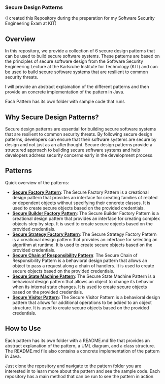 ### Secure Design Patterns
(I created this Repository during the preparation for my Software Security Engineering Exam at KIT)
## Overview
In this repository, we provide a collection of 6 secure design patterns that can be used to build secure software systems. These patterns are based on the principles of secure software design from the Software Security Engineering Lecture at the Karlsruhe Institute for Technology (KIT) and can be used to build secure software systems that are resilient to common security threats. 

I will provide an abstract explaination of the different patterns and then provide an concrete implementation of the pattern in Java.

Each Pattern has its own folder with sample code that runs

## Why Secure Design Patterns?
Secure design patterns are essential for building secure software systems that are resilient to common security threats. By following secure design patterns, developers can ensure that their software systems are secure by design and not just as an afterthought. Secure design patterns provide a structured approach to building secure software systems and help developers address security concerns early in the development process.

## Patterns
Quick overview of the patterns:

- **[Secure Factory Pattern](SecureFactory)**: The Secure Factory Pattern is a creational design pattern that provides an interface for creating families of related or dependent objects without specifying their concrete classes. It is used to create secure objects based on the provided credentials.
- **[Secure Builder Factory Pattern](SecureBuilderFactory)**: The Secure Builder Factory Pattern is a creational design pattern that provides an interface for creating complex objects step by step. It is used to create secure objects based on the provided credentials.
- **[Secure Strategy Factory Pattern](SecureStrategyFactory)**: The Secure Strategy Factory Pattern is a creational design pattern that provides an interface for selecting an algorithm at runtime. It is used to create secure objects based on the provided credentials.
- **[Secure Chain of Responsibility Pattern](SecureChainOfResponsibility)**: The Secure Chain of Responsibility Pattern is a behavioral design pattern that allows an object to pass a request along a chain of handlers. It is used to create secure objects based on the provided credentials.
- **[Secure State Machine Pattern](SecureStateMachine)**: The Secure State Machine Pattern is a behavioral design pattern that allows an object to change its behavior when its internal state changes. It is used to create secure objects based on the provided credentials.
- **[Secure Visitor Pattern](SecureVisitor)**: The Secure Visitor Pattern is a behavioral design pattern that allows for additional operations to be added to an object structure. It is used to create secure objects based on the provided credentials.

## How to Use
Each pattern has its own folder with a README.md file that provides an abstract explanation of the pattern, a UML diagram, and a class structure. The README.md file also contains a concrete implementation of the pattern in Java.

Just clone the repository and navigate to the pattern folder you are interested in to learn more about the pattern and see the sample code.
Each repository has a main method that can be run to see the pattern in action.